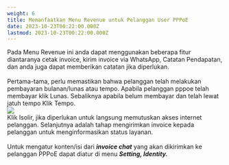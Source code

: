 ```yaml
---
weight: 6
title: Memanfaatkan Menu Revenue untuk Pelanggan User PPPoE
date: 2023-10-23T00:22:00.000Z
lastmod: 2023-10-23T00:22:00.000Z
---
```


Pada Menu Revenue ini anda dapat menggunakan beberapa fitur diantaranya cetak invoice, kirim invoice via WhatsApp, Catatan Pendapatan, dan anda juga dapat memberikan catatan jika diperlukan.\
\
Pertama-tama, perlu memastikan bahwa pelanggan telah melakukan pembayaran bulanan/lunas atau tempo. Apabila pelanggan pppoe telah membayar klik Lunas. Sebaliknya apabila belum membayar dan telah lewat jatuh tempo Klik Tempo.\
![](/assets/R1.PNG)\
Klik Isolir, jika diperlukan untuk langsung memutuskan akses internet pelanggan. Selanjutnya adalah tahap mengirimkan invoice kepada pelanggan untuk menginformasikan status layanan.\
\
Untuk mengatur konten/isi dari ***invoice chat*** yang akan dikirimkan ke pelanggan PPPoE dapat diatur di menu ***Setting, Identity.***
